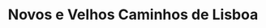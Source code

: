 ---
ref: sol-324-0000
title: "Novos e Velhos Caminhos de Lisboa"
author_name: ["unknown author"]
publisher: ["J. Drummond Ludovice"]
year: "unknown date"
origin: null
formats: ["almanac, book"]
disciplines: [graphic-design]
tags:
layout: artifact
status: ["scan"]
published: false
int_published: false
image_count:
date_added: 2023-06-16
batch:
---